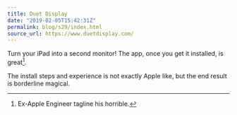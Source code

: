 ```yaml
---
title: Duet Display
date: "2019-02-05T15:42:31Z"
permalink: blog/s29/index.html
source_url: https://www.duetdisplay.com/
---
```


Turn your iPad into a second monitor! The app, once you get it installed, is great[^1].

The install steps and experience is not exactly Apple like, but the end result is borderline magical.

[^1]: Ex-Apple Engineer tagline his horrible.

